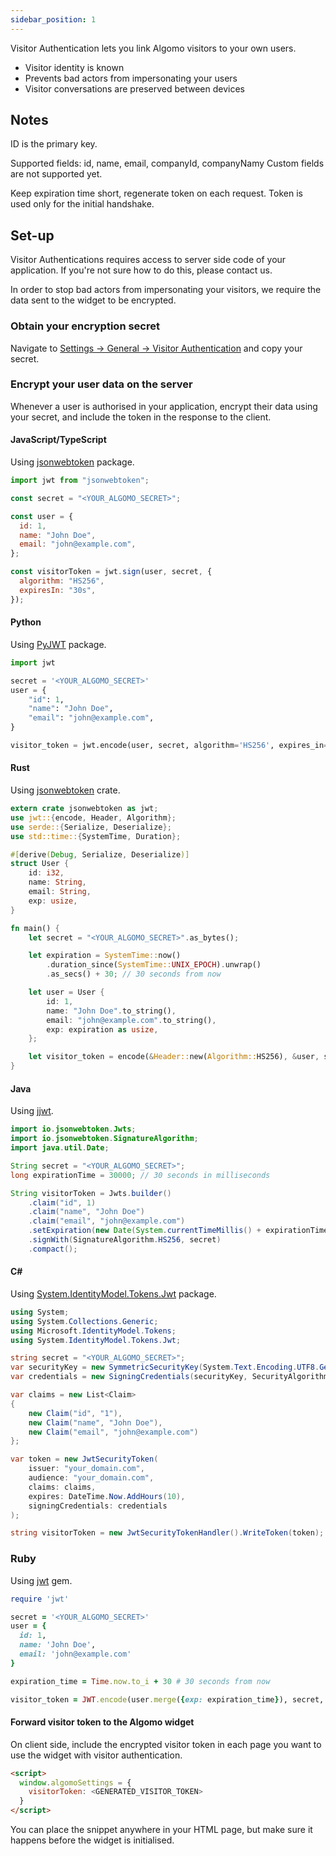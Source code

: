 ```yaml
---
sidebar_position: 1
---
```


Visitor Authentication lets you link Algomo visitors to your own users.

- Visitor identity is known
- Prevents bad actors from impersonating your users
- Visitor conversations are preserved between devices

## Notes

ID is the primary key.

Supported fields: id, name, email, companyId, companyNamy
Custom fields are not supported yet.

Keep expiration time short, regenerate token on each request. Token is used only for the initial handshake.

## Set-up

Visitor Authentications requires access to server side code of your application. If you're not sure how to do this, please contact us.

In order to stop bad actors from impersonating your visitors, we require the data sent to the widget to be encrypted.

### Obtain your encryption secret

Navigate to [Settings → General → Visitor Authentication](https://app.algomo.com/settings/general?highlight=visitor-authentication) and copy your secret.

### Encrypt your user data on the server

Whenever a user is authorised in your application, encrypt their data using your secret, and include the token in the response to the client.

#### JavaScript/TypeScript

Using [jsonwebtoken](https://www.npmjs.com/package/jsonwebtoken) package.

```js
import jwt from "jsonwebtoken";

const secret = "<YOUR_ALGOMO_SECRET>";

const user = {
  id: 1,
  name: "John Doe",
  email: "john@example.com",
};

const visitorToken = jwt.sign(user, secret, {
  algorithm: "HS256",
  expiresIn: "30s",
});
```

#### Python

Using [PyJWT](https://pypi.org/project/PyJWT/) package.

```python
import jwt

secret = '<YOUR_ALGOMO_SECRET>'
user = {
    "id": 1,
    "name": "John Doe",
    "email": "john@example.com",
}

visitor_token = jwt.encode(user, secret, algorithm='HS256', expires_in=30)
```

#### Rust

Using [jsonwebtoken](https://crates.io/crates/jsonwebtoken) crate.

```rust
extern crate jsonwebtoken as jwt;
use jwt::{encode, Header, Algorithm};
use serde::{Serialize, Deserialize};
use std::time::{SystemTime, Duration};

#[derive(Debug, Serialize, Deserialize)]
struct User {
    id: i32,
    name: String,
    email: String,
    exp: usize,
}

fn main() {
    let secret = "<YOUR_ALGOMO_SECRET>".as_bytes();

    let expiration = SystemTime::now()
        .duration_since(SystemTime::UNIX_EPOCH).unwrap()
        .as_secs() + 30; // 30 seconds from now

    let user = User {
        id: 1,
        name: "John Doe".to_string(),
        email: "john@example.com".to_string(),
        exp: expiration as usize,
    };

    let visitor_token = encode(&Header::new(Algorithm::HS256), &user, secret).unwrap();
}
```

#### Java

Using [jjwt](https://github.com/jwtk/jjwt).

```java
import io.jsonwebtoken.Jwts;
import io.jsonwebtoken.SignatureAlgorithm;
import java.util.Date;

String secret = "<YOUR_ALGOMO_SECRET>";
long expirationTime = 30000; // 30 seconds in milliseconds

String visitorToken = Jwts.builder()
    .claim("id", 1)
    .claim("name", "John Doe")
    .claim("email", "john@example.com")
    .setExpiration(new Date(System.currentTimeMillis() + expirationTime))
    .signWith(SignatureAlgorithm.HS256, secret)
    .compact();
```

#### C#

Using [System.IdentityModel.Tokens.Jwt](https://www.nuget.org/packages/System.IdentityModel.Tokens.Jwt/) package.

```csharp
using System;
using System.Collections.Generic;
using Microsoft.IdentityModel.Tokens;
using System.IdentityModel.Tokens.Jwt;

string secret = "<YOUR_ALGOMO_SECRET>";
var securityKey = new SymmetricSecurityKey(System.Text.Encoding.UTF8.GetBytes(secret));
var credentials = new SigningCredentials(securityKey, SecurityAlgorithms.HmacSha256);

var claims = new List<Claim>
{
    new Claim("id", "1"),
    new Claim("name", "John Doe"),
    new Claim("email", "john@example.com")
};

var token = new JwtSecurityToken(
    issuer: "your_domain.com",
    audience: "your_domain.com",
    claims: claims,
    expires: DateTime.Now.AddHours(10),
    signingCredentials: credentials
);

string visitorToken = new JwtSecurityTokenHandler().WriteToken(token);
```

### Ruby

Using [jwt](https://rubygems.org/gems/jwt) gem.

```ruby
require 'jwt'

secret = '<YOUR_ALGOMO_SECRET>'
user = {
  id: 1,
  name: 'John Doe',
  email: 'john@example.com'
}

expiration_time = Time.now.to_i + 30 # 30 seconds from now

visitor_token = JWT.encode(user.merge({exp: expiration_time}), secret, 'HS256')
```

#### Forward visitor token to the Algomo widget

On client side, include the encrypted visitor token in each page you want to use the widget with visitor authentication.

```html
<script>
  window.algomoSettings = {
    visitorToken: <GENERATED_VISITOR_TOKEN>
  }
</script>
```

You can place the snippet anywhere in your HTML page, but make sure it happens before the widget is initialised.
